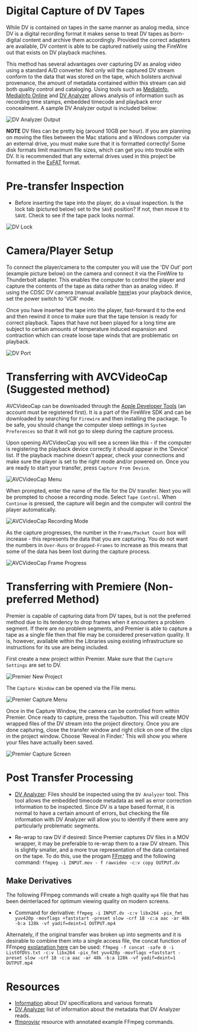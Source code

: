 # Digital Capture of DV Tapes

While DV is contained on tapes in the same manner as analog media, since DV is a digital recording format it makes sense to treat DV tapes as born-digital content and archive them accordingly. Provided the correct adapters are available, DV content is able to be captured natively using the FireWire out that exists on DV playback machines.

This method has several advantages over capturing DV as analog video using a standard A/D converter. Not only will the captured DV stream conform to the data that was stored on the tape, which bolsters archival provenance, the amount of metadata contained within this stream can aid both quality control and cataloging. Using tools such as [MediaInfo](https://mediaarea.net/en/MediaInfo), [MediaInfo Online](https://mediaarea.net/MediaInfoOnline) and [DV Analyzer](https://mediaarea.net/DVAnalyzer) allows analysis of information such as recording time stamps, embedded timecode and playback error concealment. A sample DV Analyzer output is included below:

![DV Analyzer Output](Resources/DV_Analyzer_Out.png)

__NOTE__ DV files can be pretty big (around 10GB per hour). If you are planning on moving the files between the Mac stations and a Windows computer via an external drive, you must make sure that it is formatted correctly! Some disk formats limit maximum file sizes, which can get you into trouble with DV. It is recommended that any external drives used in this project be formatted in the [ExFAT](https://en.wikipedia.org/wiki/ExFAT) format.

# Pre-transfer Inspection
* Before inserting the tape into the player, do a visual inspection. Is the lock tab (pictured below) set to the `SAVE` position? If not, then move it to `SAVE`. Check to see if the tape pack looks normal.

![DV Lock](Resources/DV.png)

# Camera/Player Setup

To connect the player/camera to the computer you will use the 'DV Out' port (example picture below) on the camera and connect it via the FireWire to Thunderbolt adapter. This enables the computer to control the player and capture the contents of the tape as data rather than as analog video. If using the CDSC DV camera (manual available [here](https://www.sony.co.uk/electronics/support/res/manuals/3061/30615081M.pdf))as your playback device, set the power switch to 'VCR' mode.

Once you have inserted the tape into the player, fast-forward it to the end and then rewind it once to make sure that the tape tension is ready for correct playback. Tapes that have not been played for a long time are subject to certain amounts of temperature induced expansion and contraction which can create loose tape winds that are problematic on playback.

![DV Port](Resources/DV_Port.jpg)

# Transferring with AVCVideoCap (Suggested method)

AVCVideoCap can be downloaded through the [Apple Developer Tools](https://developer.apple.com/develop/) (an account must be registered first). It is a part of the FireWire SDK and can be downloaded by searching for `Firewire` and then installing the package. To be safe, you should change the computer sleep settings in `System Preferences` so that it will not go to sleep during the capture process.

Upon opening AVCVideoCap you will see a screen like this - if the computer is registering the playback device correctly it should appear in the 'Device' list. If the playback machine doesn't appear, check your connections and make sure the player is set to the right mode and/or powered on. Once you are ready to start your transfer, press `Capture From Device`.

<img src="Resources/avcvideocap1.png" alt="AVCVideoCap Menu">

When prompted, enter the name of the file for the DV transfer. Next you will be prompted to choose a recording mode. Select `Tape Control`. When `Continue` is pressed, the capture will begin and the computer will control the player automatically.

<img src="Resources/avcvideocap2.png" alt="AVCVideoCap Recording Mode">

As the capture progresses, the number in the `Frame/Packet Count` box will increase - this represents the data that you are capturing. You do not want the numbers in `Over-Runs` or `Dropped-Frames` to increase as this means that some of the data has been lost during the capture process. 

<img src="Resources/avcvideocap3.png" alt="AVCVideoCap Frame Progress">

# Transferring with Premiere (Non-preferred Method)

Premier is capable of capturing data from DV tapes, but is not the preferred method due to its tendency to drop frames when it encounters a problem segment. If there are no problem segments, and Premier is able to capture a tape as a single file then that file may be considered preservation quality. It is, however, available within the Libraries using existing infrastructure so instructions for its use are being included.

First create a new project within Premier. Make sure that the `Capture Settings` are set to DV.

<img src="Resources/NewProject.png" alt="Premier New Project">

The `Capture Window` can be opened via the File menu.

<img src="Resources/CaptureMenu.png" alt="Premier Capture Menu">

Once in the Capture Window, the camera can be controlled from within Premier. Once ready to capture, press the `Tape`button. This will create MOV wrapped files of the DV stream into the project directory. Once you are done capturing, close the transfer window and right click on one of the clips in the project window. Choose 'Reveal in Finder.' This will show you where your files have actually been saved.

<img src="Resources/CaptureScreen.png" alt="Premier Capture Screen">

# Post Transfer Processing
* [DV Analyzer](https://mediaarea.net/DVAnalyzer):
Files should be inspected using the `DV Analyzer` tool. This tool allows the embedded timecode metadata as well as error correction information to be inspected. Since DV is a tape based format, it is normal to have a certain amount of errors, but checking the file information with DV Analyzer will allow you to identify if there were any particularly problematic segments.

* Re-wrap to raw DV if desired: Since Premier captures DV files in a MOV wrapper, it may be preferable to re-wrap them to a raw DV stream. This is slightly smaller, and a more true representation of the data contained on the tape. To do this, use the progam [FFmpeg](https://www.ffmpeg.org/) and the following command: `ffmpeg -i INPUT.mov - f rawvideo -c:v copy OUTPUT.dv`

## Make Derivatives
The following FFmpeg commands will create a high quality `mp4` file that has been deinterlaced for optimum viewing quality on modern screens.
* Command for derivative: `ffmpeg -i INPUT.dv -c:v libx264 -pix_fmt yuv420p -movflags +faststart -preset slow -crf 18 -c:a aac -ar 48k -b:a 128k -vf yadif=deint=1 OUTPUT.mp4`

Alternately, if the original transfer was broken up into segments and it is desirable to combine them into a single access file, the concat function of FFmpeg [explanation here](https://amiaopensource.github.io/ffmprovisr/#join_files) can be used:
`ffmpeg -f concat -safe 0 -i ListOfDVs.txt -c:v libx264 -pix_fmt yuv420p -movflags +faststart -preset slow -crf 18 -c:a aac -ar 48k -b:a 128k -vf yadif=deint=1 OUTPUT.mp4`

# Resources
* [Information](https://www.adamwilt.com/DV-tech.html) about DV specifications and various formats
* [DV Analyzer](https://mediaarea.net/DVAnalyzer/what-does-it-analyze) list of information about the metadata that DV Analyzer reads.
* [ffmprovisr](https://amiaopensource.github.io/ffmprovisr/) resource with annotated example FFmpeg commands.
